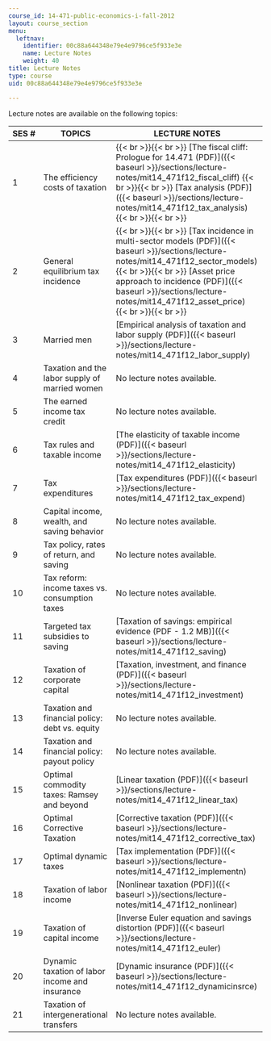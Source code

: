 ```yaml
---
course_id: 14-471-public-economics-i-fall-2012
layout: course_section
menu:
  leftnav:
    identifier: 00c88a644348e79e4e9796ce5f933e3e
    name: Lecture Notes
    weight: 40
title: Lecture Notes
type: course
uid: 00c88a644348e79e4e9796ce5f933e3e

---
```


Lecture notes are available on the following topics:

| SES # | TOPICS | LECTURE NOTES |
| --- | --- | --- |
| 1 | The efficiency costs of taxation |  {{< br >}}{{< br >}} [The fiscal cliff: Prologue for 14.471 (PDF)]({{< baseurl >}}/sections/lecture-notes/mit14_471f12_fiscal_cliff) {{< br >}}{{< br >}} [Tax analysis (PDF)]({{< baseurl >}}/sections/lecture-notes/mit14_471f12_tax_analysis) {{< br >}}{{< br >}}  |
| 2 | General equilibrium tax incidence |  {{< br >}}{{< br >}} [Tax incidence in multi-sector models (PDF)]({{< baseurl >}}/sections/lecture-notes/mit14_471f12_sector_models) {{< br >}}{{< br >}} [Asset price approach to incidence (PDF)]({{< baseurl >}}/sections/lecture-notes/mit14_471f12_asset_price) {{< br >}}{{< br >}}  |
| 3 | Married men | [Empirical analysis of taxation and labor supply (PDF)]({{< baseurl >}}/sections/lecture-notes/mit14_471f12_labor_supply) |
| 4 | Taxation and the labor supply of married women | No lecture notes available. |
| 5 | The earned income tax credit | No lecture notes available. |
| 6 | Tax rules and taxable income | [The elasticity of taxable income (PDF)]({{< baseurl >}}/sections/lecture-notes/mit14_471f12_elasticity) |
| 7 | Tax expenditures | [Tax expenditures (PDF)]({{< baseurl >}}/sections/lecture-notes/mit14_471f12_tax_expend) |
| 8 | Capital income, wealth, and saving behavior | No lecture notes available. |
| 9 | Tax policy, rates of return, and saving | No lecture notes available. |
| 10 | Tax reform: income taxes vs. consumption taxes | No lecture notes available. |
| 11 | Targeted tax subsidies to saving | [Taxation of savings: empirical evidence (PDF - 1.2 MB)]({{< baseurl >}}/sections/lecture-notes/mit14_471f12_saving) |
| 12 | Taxation of corporate capital | [Taxation, investment, and finance (PDF)]({{< baseurl >}}/sections/lecture-notes/mit14_471f12_investment) |
| 13 | Taxation and financial policy: debt vs. equity | No lecture notes available. |
| 14 | Taxation and financial policy: payout policy | No lecture notes available. |
| 15 | Optimal commodity taxes: Ramsey and beyond | [Linear taxation (PDF)]({{< baseurl >}}/sections/lecture-notes/mit14_471f12_linear_tax) |
| 16 | Optimal Corrective Taxation | [Corrective taxation (PDF)]({{< baseurl >}}/sections/lecture-notes/mit14_471f12_corrective_tax) |
| 17 | Optimal dynamic taxes | [Tax implementation (PDF)]({{< baseurl >}}/sections/lecture-notes/mit14_471f12_implementn) |
| 18 | Taxation of labor income | [Nonlinear taxation (PDF)]({{< baseurl >}}/sections/lecture-notes/mit14_471f12_nonlinear) |
| 19 | Taxation of capital income | [Inverse Euler equation and savings distortion (PDF)]({{< baseurl >}}/sections/lecture-notes/mit14_471f12_euler) |
| 20 | Dynamic taxation of labor income and insurance | [Dynamic insurance (PDF)]({{< baseurl >}}/sections/lecture-notes/mit14_471f12_dynamicinsrce) |
| 21 | Taxation of intergenerational transfers | No lecture notes available.